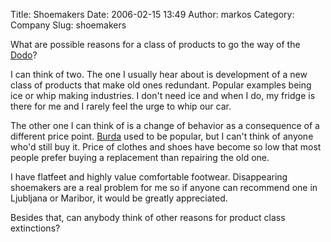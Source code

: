Title: Shoemakers
Date: 2006-02-15 13:49
Author: markos
Category: Company
Slug: shoemakers

What are possible reasons for a class of products to go the way of the
[Dodo](http://www.davidreilly.com/dodo/ "The Tragedy of the Dodo")?

I can think of two. The one I usually hear about is development of a new
class of products that make old ones redundant. Popular examples being
ice or whip making industries. I don't need ice and when I do, my fridge
is there for me and I rarely feel the urge to whip our car.

The other one I can think of is a change of behavior as a consequence of
a different price point. [Burda](http://www.burdamode.com/) used to be
popular, but I can't think of anyone who'd still buy it. Price of
clothes and shoes have become so low that most people prefer buying a
replacement than repairing the old one.

I have flatfeet and highly value comfortable footwear. Disappearing
shoemakers are a real problem for me so if anyone can recommend one in
Ljubljana or Maribor, it would be greatly appreciated.

Besides that, can anybody think of other reasons for product class
extinctions?

